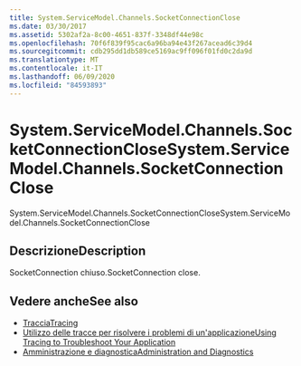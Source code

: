 ```yaml
---
title: System.ServiceModel.Channels.SocketConnectionClose
ms.date: 03/30/2017
ms.assetid: 5302af2a-8c00-4651-837f-3348df44e98c
ms.openlocfilehash: 70f6f839f95cac6a96ba94e43f267acead6c39d4
ms.sourcegitcommit: cdb295dd1db589ce5169ac9ff096f01fd0c2da9d
ms.translationtype: MT
ms.contentlocale: it-IT
ms.lasthandoff: 06/09/2020
ms.locfileid: "84593893"
---
```

# <a name="systemservicemodelchannelssocketconnectionclose"></a><span data-ttu-id="83732-102">System.ServiceModel.Channels.SocketConnectionClose</span><span class="sxs-lookup"><span data-stu-id="83732-102">System.ServiceModel.Channels.SocketConnectionClose</span></span>
<span data-ttu-id="83732-103">System.ServiceModel.Channels.SocketConnectionClose</span><span class="sxs-lookup"><span data-stu-id="83732-103">System.ServiceModel.Channels.SocketConnectionClose</span></span>  
  
## <a name="description"></a><span data-ttu-id="83732-104">Descrizione</span><span class="sxs-lookup"><span data-stu-id="83732-104">Description</span></span>  
 <span data-ttu-id="83732-105">SocketConnection chiuso.</span><span class="sxs-lookup"><span data-stu-id="83732-105">SocketConnection close.</span></span>  
  
## <a name="see-also"></a><span data-ttu-id="83732-106">Vedere anche</span><span class="sxs-lookup"><span data-stu-id="83732-106">See also</span></span>

- [<span data-ttu-id="83732-107">Traccia</span><span class="sxs-lookup"><span data-stu-id="83732-107">Tracing</span></span>](index.md)
- [<span data-ttu-id="83732-108">Utilizzo delle tracce per risolvere i problemi di un'applicazione</span><span class="sxs-lookup"><span data-stu-id="83732-108">Using Tracing to Troubleshoot Your Application</span></span>](using-tracing-to-troubleshoot-your-application.md)
- [<span data-ttu-id="83732-109">Amministrazione e diagnostica</span><span class="sxs-lookup"><span data-stu-id="83732-109">Administration and Diagnostics</span></span>](../index.md)
